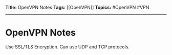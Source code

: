 **Title:** OpenVPN Notes
**Tags:** [[OpenVPN]]
**Topics:** #OpenVPN #VPN 

---
# OpenVPN Notes
Use SSL/TLS Encryption. Can use UDP and TCP protocols.
